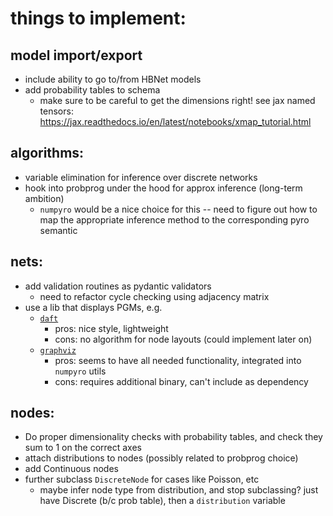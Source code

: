 # things to implement:

## model import/export
- include ability to go to/from HBNet models
- add probability tables to schema
    - make sure to be careful to get the dimensions right! see jax named tensors: https://jax.readthedocs.io/en/latest/notebooks/xmap_tutorial.html

## algorithms:
- variable elimination for inference over discrete networks
- hook into probprog under the hood for approx inference (long-term ambition)
    - `numpyro` would be a nice choice for this -- need to figure out how to map the appropriate inference method to the corresponding pyro semantic

## nets:
- add validation routines as pydantic validators
    - need to refactor cycle checking using adjacency matrix
- use a lib that displays PGMs, e.g.
    - [`daft`](https://docs.daft-pgm.org/en/latest/)
        - pros: nice style, lightweight
        - cons: no algorithm for node layouts (could implement later on)
    - [`graphviz`](https://github.com/xflr6/graphviz)
        - pros: seems to have all needed functionality, integrated into `numpyro` utils
        - cons: requires additional binary, can't include as dependency

## nodes:
- Do proper dimensionality checks with probability tables, and check they sum to 1 on the correct axes
- attach distributions to nodes (possibly related to probprog choice)
- add Continuous nodes
- further subclass `DiscreteNode` for cases like Poisson, etc
    - maybe infer node type from distribution, and stop subclassing? just have Discrete (b/c prob table), then a `distribution` variable

